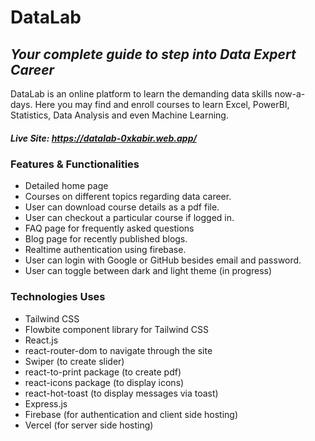 # DataLab
## _Your complete guide to step into Data Expert Career_

DataLab is an online platform to learn the demanding data skills now-a-days. Here you may find and enroll courses to learn Excel, PowerBI, Statistics, Data Analysis and even Machine Learning.

##### Live Site: https://datalab-0xkabir.web.app/ 

### Features & Functionalities
- Detailed home page
- Courses on different topics regarding data career.
- User can download course details as a pdf file.
- User can checkout a particular course if logged in.
- FAQ page for frequently asked questions
- Blog page for recently published blogs.
- Realtime authentication using firebase.
- User can login with Google or GitHub besides email and password.
- User can toggle between dark and light theme (in progress)

### Technologies Uses
- Tailwind CSS
- Flowbite component library for Tailwind CSS
- React.js
- react-router-dom to navigate through the site
- Swiper (to create slider)
- react-to-print package (to create pdf)
- react-icons package (to display icons)
- react-hot-toast (to display messages via toast)
- Express.js
- Firebase (for authentication and client side hosting)
- Vercel (for server side hosting)